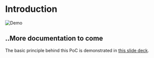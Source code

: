 # Introduction

![Demo](https://media.giphy.com/media/ycfz4S3F7NF6zyfFgP/giphy.gif)

## ..More documentation to come

The basic principle behind this PoC is demonstrated in [this slide deck](https://docs.google.com/presentation/d/1j1oTxEPsHr1WG9m30yAGl5cju8-7wKOhlMQtsunV0GE/edit?usp=sharing).
